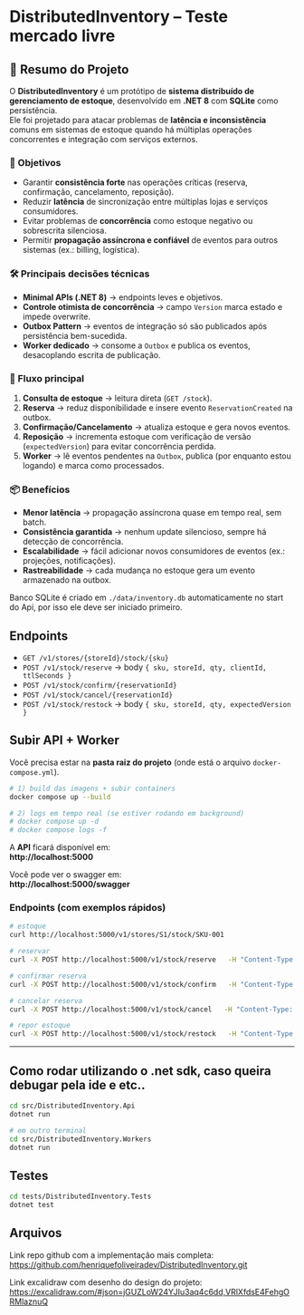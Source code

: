 # DistributedInventory – Teste mercado livre

## 📖 Resumo do Projeto

O **DistributedInventory** é um protótipo de **sistema distribuído de gerenciamento de estoque**, desenvolvido em **.NET 8** com **SQLite** como persistência.  
Ele foi projetado para atacar problemas de **latência e inconsistência** comuns em sistemas de estoque quando há múltiplas operações concorrentes e integração com serviços externos.

### 🔑 Objetivos
- Garantir **consistência forte** nas operações críticas (reserva, confirmação, cancelamento, reposição).  
- Reduzir **latência** de sincronização entre múltiplas lojas e serviços consumidores.  
- Evitar problemas de **concorrência** como estoque negativo ou sobrescrita silenciosa.  
- Permitir **propagação assíncrona e confiável** de eventos para outros sistemas (ex.: billing, logística).

### 🛠️ Principais decisões técnicas
- **Minimal APIs (.NET 8)** → endpoints leves e objetivos.  
- **Controle otimista de concorrência** → campo `Version` marca estado e impede overwrite.  
- **Outbox Pattern** → eventos de integração só são publicados após persistência bem-sucedida.  
- **Worker dedicado** → consome a `Outbox` e publica os eventos, desacoplando escrita de publicação.  

### 🚀 Fluxo principal
1. **Consulta de estoque** → leitura direta (`GET /stock`).  
2. **Reserva** → reduz disponibilidade e insere evento `ReservationCreated` na outbox.  
3. **Confirmação/Cancelamento** → atualiza estoque e gera novos eventos.  
4. **Reposição** → incrementa estoque com verificação de versão (`expectedVersion`) para evitar concorrência perdida.  
5. **Worker** → lê eventos pendentes na `Outbox`, publica (por enquanto estou logando) e marca como processados.  

### 📦 Benefícios
- **Menor latência** → propagação assíncrona quase em tempo real, sem batch.  
- **Consistência garantida** → nenhum update silencioso, sempre há detecção de concorrência.  
- **Escalabilidade** → fácil adicionar novos consumidores de eventos (ex.: projeções, notificações).  
- **Rastreabilidade** → cada mudança no estoque gera um evento armazenado na outbox.  


Banco SQLite é criado em `./data/inventory.db` automaticamente no start do Api, por isso ele deve ser iniciado primeiro.

## Endpoints


- `GET /v1/stores/{storeId}/stock/{sku}`
- `POST /v1/stock/reserve` → body `{ sku, storeId, qty, clientId, ttlSeconds }`
- `POST /v1/stock/confirm/{reservationId}`
- `POST /v1/stock/cancel/{reservationId}`
- `POST /v1/stock/restock` → body `{ sku, storeId, qty, expectedVersion }`


## Subir API + Worker

Você precisa estar na **pasta raiz do projeto** (onde está o arquivo
`docker-compose.yml`).

``` bash
# 1) build das imagens + subir containers
docker compose up --build

# 2) logs em tempo real (se estiver rodando em background)
# docker compose up -d
# docker compose logs -f
```

A **API** ficará disponível em:\
**http://localhost:5000**

Você pode ver o swagger em:\
**http://localhost:5000/swagger**


### Endpoints (com exemplos rápidos)

``` bash
# estoque
curl http://localhost:5000/v1/stores/S1/stock/SKU-001

# reservar
curl -X POST http://localhost:5000/v1/stock/reserve   -H "Content-Type: application/json"   -d '{ "sku":"SKU-001", "storeId":"S1", "qty":2, "clientId":"C1", "ttlSeconds":60 }'

# confirmar reserva
curl -X POST http://localhost:5000/v1/stock/confirm   -H "Content-Type: application/json"   -d '{ "reservationId": "UTILIZAR GUID RETORNADO NA RESERVE" }'

# cancelar reserva
curl -X POST http://localhost:5000/v1/stock/cancel   -H "Content-Type: application/json"   -d '{ "reservationId": "UTILIZAR GUID RETORNADO NA RESERVE" }'

# repor estoque
curl -X POST http://localhost:5000/v1/stock/restock   -H "Content-Type: application/json"   -d '{ "sku":"SKU-001", "storeId":"S1", "qty":5, "expectedVersion":1 }'
```

------------------------------------------------------------------------

## Como rodar utilizando o .net sdk, caso queira debugar pela ide e etc..
```bash
cd src/DistributedInventory.Api
dotnet run

# em outro terminal
cd src/DistributedInventory.Workers
dotnet run
```
## Testes


```bash
cd tests/DistributedInventory.Tests
dotnet test
```

## Arquivos
Link repo github com a implementação mais completa: https://github.com/henriquefoliveiradev/DistributedInventory.git

Link excalidraw com desenho do design do projeto: https://excalidraw.com/#json=jGUZLoW24YJIu3aq4c6dd,VRlXfdsE4FehgORMlaznuQ